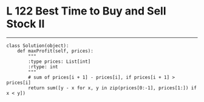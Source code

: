 # L 122 Best Time to Buy and Sell Stock II
 
--- 
 
``` 
class Solution(object):
    def maxProfit(self, prices):
        """
        :type prices: List[int]
        :rtype: int
        """
        # sum of prices[i + 1] - prices[i], if prices[i + 1] > prices[i]
        return sum([y - x for x, y in zip(prices[0:-1], prices[1:]) if x < y])

 ```